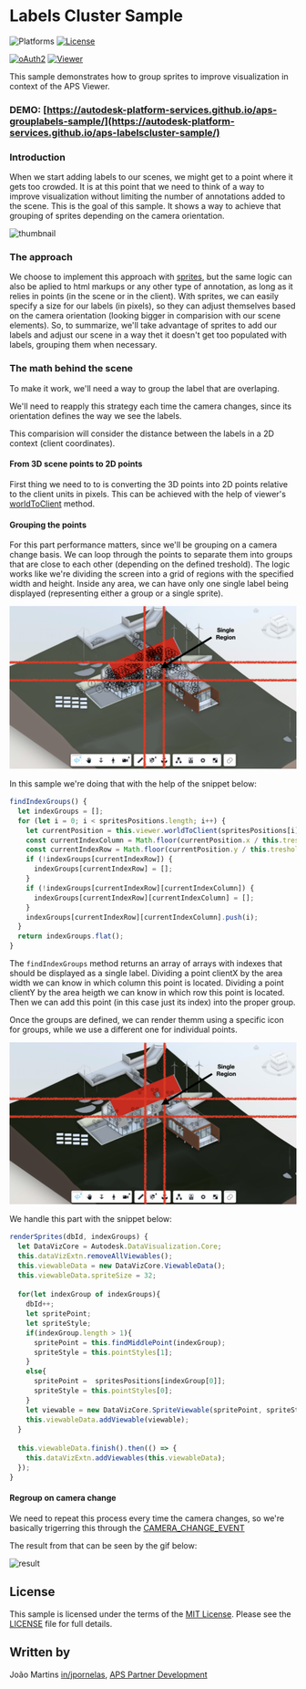 # Labels Cluster Sample


![Platforms](https://img.shields.io/badge/platform-Windows|MacOS-lightgray.svg)
[![License](http://img.shields.io/:license-MIT-blue.svg)](http://opensource.org/licenses/MIT)

[![oAuth2](https://img.shields.io/badge/oAuth2-v1-green.svg)](http://developer.autodesk.com/)
[![Viewer](https://img.shields.io/badge/Viewer-v7-green.svg)](http://developer.autodesk.com/)

This sample demonstrates how to group sprites to improve visualization in context of the APS Viewer.

### DEMO: [https://autodesk-platform-services.github.io/aps-grouplabels-sample/](https://autodesk-platform-services.github.io/aps-labelscluster-sample/)

### Introduction

When we start adding labels to our scenes, we might get to a point where it gets too crowded. It is at this point that we need to think of a way to improve visualization without limiting the number of annotations added to the scene. This is the goal of this sample. It shows a way to achieve that grouping of sprites depending on the camera orientation.

![thumbnail](./assets/thumbnail.gif)

### The approach

We choose to implement this approach with [sprites](https://aps.autodesk.com/en/docs/dataviz/v1/developers_guide/examples/sprites/), but the same logic can also be aplied to html markups or any other type of annotation, as long as it relies in points (in the scene or in the client).
With sprites, we can easily specify a size for our labels (in pixels), so they can adjust themselves based on the camera orientation (looking bigger in comparision with our scene elements).
So, to summarize, we'll take advantage of sprites to add our labels and adjust our scene in a way thet it doesn't get too populated with labels, grouping them when necessary.

### The math behind the scene

To make it work, we'll need a way to group the label that are overlaping.

We'll need to reapply this strategy each time the camera changes, since its orientation defines the way we see the labels.

This comparision will consider the distance between the labels in a 2D context (client coordinates).

#### From 3D scene points to 2D points

First thing we need to to is converting the 3D points into 2D points relative to the client units in pixels.
This can be achieved with the help of viewer's [worldToClient](https://aps.autodesk.com/en/docs/viewer/v7/reference/Viewing/GuiViewer3D/#worldtoclient-point-camera) method.

#### Grouping the points

For this part performance matters, since we'll be grouping on a camera change basis.
We can loop through the points to separate them into groups that are close to each other (depending on the defined treshold).
The logic works like we're dividing the screen into a grid of regions with the specified width and height. Inside any area, we can have only one single label being displayed (representing either a group or a single sprite).

![closepoints](./assets/tresholdgrid.png)

In this sample we're doing that with the help of the snippet below:

```js
findIndexGroups() {
  let indexGroups = [];
  for (let i = 0; i < spritesPositions.length; i++) {
    let currentPosition = this.viewer.worldToClient(spritesPositions[i]);
    const currentIndexColumn = Math.floor(currentPosition.x / this.treshold);
    const currentIndexRow = Math.floor(currentPosition.y / this.treshold);
    if (!indexGroups[currentIndexRow]) {
      indexGroups[currentIndexRow] = [];
    }
    if (!indexGroups[currentIndexRow][currentIndexColumn]) {
      indexGroups[currentIndexRow][currentIndexColumn] = [];
    }
    indexGroups[currentIndexRow][currentIndexColumn].push(i);
  }
  return indexGroups.flat();
}
```

The `findIndexGroups` method returns an array of arrays with indexes that should be displayed as a single label.
Dividing a point clientX by the area width we can know in which column this point is located.
Dividing a point clientY by the area heigth we can know in which row this point is located.
Then we can add this point (in this case just its index) into the proper group.

Once the groups are defined, we can render themm using a specific icon for groups, while we use a different one for individual points.

![groupedpoints](./assets/areagroup.png)

We handle this part with the snippet below:

```js
renderSprites(dbId, indexGroups) {
  let DataVizCore = Autodesk.DataVisualization.Core;
  this.dataVizExtn.removeAllViewables();
  this.viewableData = new DataVizCore.ViewableData();
  this.viewableData.spriteSize = 32;

  for(let indexGroup of indexGroups){
    dbId++;
    let spritePoint;
    let spriteStyle;
    if(indexGroup.length > 1){
      spritePoint = this.findMiddlePoint(indexGroup);
      spriteStyle = this.pointStyles[1];
    }
    else{
      spritePoint =  spritesPositions[indexGroup[0]];
      spriteStyle = this.pointStyles[0];
    }
    let viewable = new DataVizCore.SpriteViewable(spritePoint, spriteStyle, dbId);
    this.viewableData.addViewable(viewable);
  }

  this.viewableData.finish().then(() => {
    this.dataVizExtn.addViewables(this.viewableData);
  });
}
```

#### Regroup on camera change

We need to repeat this process every time the camera changes, so we're basically trigerring this through the [CAMERA_CHANGE_EVENT](https://aps.autodesk.com/en/docs/viewer/v7/reference/Viewing/#camera-change-event)

The result from that can be seen by the gif below:

![result](./assets/groupingsprites.gif)

## License

This sample is licensed under the terms of the [MIT License](http://opensource.org/licenses/MIT). Please see the [LICENSE](LICENSE) file for full details.

## Written by

João Martins [in/jpornelas]([http://twitter.com/JooPaulodeOrne2](https://www.linkedin.com/in/jpornelas/)), [APS Partner Development](http://aps.autodesk.com)
